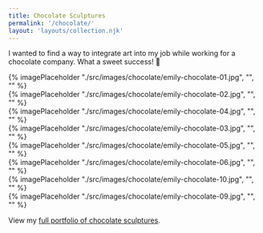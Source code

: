 ```yaml
---
title: Chocolate Sculptures
permalink: '/chocolate/'
layout: 'layouts/collection.njk'
---
```


I wanted to find a way to integrate art into my job while working for a chocolate company. What a sweet success! 🍫

<div class="image-grid">
  <div class="col-span-2">{% imagePlaceholder "./src/images/chocolate/emily-chocolate-01.jpg", "", "" %}</div>
  <div>{% imagePlaceholder "./src/images/chocolate/emily-chocolate-02.jpg", "", "" %}</div>
  <div>{% imagePlaceholder "./src/images/chocolate/emily-chocolate-04.jpg", "", "" %}</div>
  <div class="col-span-2">{% imagePlaceholder "./src/images/chocolate/emily-chocolate-03.jpg", "", "" %}</div>
  <div class="col-span-2">{% imagePlaceholder "./src/images/chocolate/emily-chocolate-05.jpg", "", "" %}</div>
  <div>{% imagePlaceholder "./src/images/chocolate/emily-chocolate-06.jpg", "", "" %}</div>
  <div>{% imagePlaceholder "./src/images/chocolate/emily-chocolate-10.jpg", "", "" %}</div>
  <div class="col-span-2">{% imagePlaceholder "./src/images/chocolate/emily-chocolate-09.jpg", "", "" %}</div>
</div>

View my [full portfolio of chocolate sculptures](https://chocolatesculptress.com).